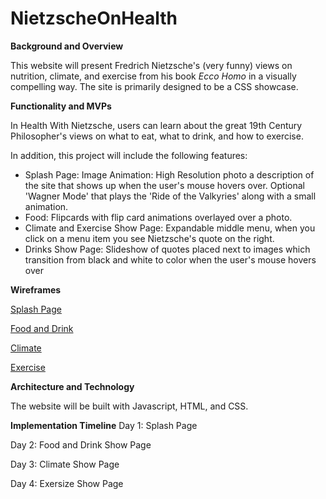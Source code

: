 # NietzscheOnHealth

**Background and Overview** 

   This website will present Fredrich Nietzsche's (very funny) views on nutrition, climate, and exercise from his book *Ecco Homo* in a visually compelling way. The site is primarily designed to be a CSS showcase. 
   
**Functionality and MVPs** 

In Health With Nietzsche, users can learn about the great 19th Century Philosopher's views on what to eat, what to drink, and how to exercise. 

In addition, this project will include the following features: 

- Splash Page: 
        Image Animation: High Resolution photo a description of the site that shows up when the user's mouse hovers over. Optional 'Wagner Mode' that plays the 'Ride of the Valkyries' along with a small animation. 
- Food: 
       Flipcards with flip card animations overlayed over a photo. 
- Climate and Exercise Show Page: 
        Expandable middle menu, when you click on a menu item you see Nietzsche's quote on the right. 
- Drinks Show Page: 
        Slideshow of quotes placed next to images which transition from black and white to color when the user's mouse hovers over 


**Wireframes** 

[Splash Page](https://wireframe.cc/UBFcud)

[Food and Drink](https://wireframe.cc/4TNpQW) 

[Climate](https://wireframe.cc/a6pUuT) 

[Exercise](https://wireframe.cc/GqATe9) 



**Architecture and Technology** 

The website will be built with Javascript, HTML, and CSS. 

**Implementation Timeline** 
Day 1: Splash Page 

Day 2: Food and Drink Show Page 

Day 3: Climate Show Page 

Day 4: Exersize Show Page 
